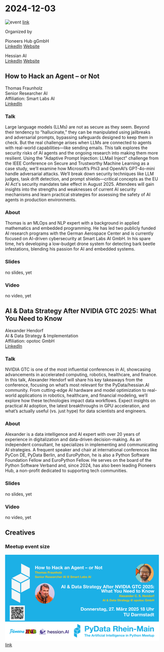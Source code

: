 # 2024-12-03

![event](eventbanner-pydata-rhein-main-241203-QR-pics.png) [link](eventbanner-pydata-rhein-main-241203-QR-pics.png)


Organized by 

Pioneers Hub gGmbH   
[LinkedIn](https://www.linkedin.com/company/pioneershub/)
[Website](https://pioneershub.org)

Hessian AI   
[LinkedIn](https://www.linkedin.com/company/hessian-ai-the-hessian-center-for-artificial-intelligence/)
[Website](https://hessian.ai)


## How to Hack an Agent – or Not
Thomas Fraunholz  
Senior Researcher AI  
Affiliation: Smart Labs AI  
[LinkedIn](https://www.linkedin.com/in/thomas-fraunholz/)

### Talk
Large language models (LLMs) are not as secure as they seem. Beyond their tendency to “hallucinate,” they can be manipulated using jailbreaks and adversarial prompts, bypassing safeguards designed to keep them in check. But the real challenge arises when LLMs are connected to agents with real-world capabilities—like sending emails. This talk explores the security risks of AI agents and the ongoing research into making them more resilient. Using the "Adaptive Prompt Injection: LLMail Inject" challenge from the IEEE Conference on Secure and Trustworthy Machine Learning as a case study, we’ll examine how Microsoft’s Phi3 and OpenAI’s GPT-4o-mini handle adversarial attacks. We’ll break down security techniques like LLM judges, task drift detection, and prompt shields—critical concepts as the EU AI Act's security mandates take effect in August 2025. Attendees will gain insights into the strengths and weaknesses of current AI security mechanisms and learn practical strategies for assessing the safety of AI agents in production environments.

### About
Thomas is an MLOps and NLP expert with a background in applied mathematics and embedded programming. He has led two publicly funded AI research programs with the German Aerospace Center and is currently focused on AI-driven cybersecurity at Smart Labs AI GmbH. In his spare time, he’s developing a low-budget drone system for detecting bark beetle infestations, blending his passion for AI and embedded systems.

### Slides 

no slides, yet

### Video 

no video, yet


## AI & Data Strategy After NVIDIA GTC 2025: What You Need to Know
Alexander Hendorf  
AI & Data Strategy & Implementation  
Affiliation: opotoc GmbH   
[LinkedIn](https://www.linkedin.com/in/hendorf/)


### Talk
NVIDIA GTC is one of the most influential conferences in AI, showcasing advancements in accelerated computing, robotics, healthcare, and finance. In this talk, Alexander Hendorf will share his key takeaways from the conference, focusing on what’s most relevant for the PyData/hessian.AI community. From cutting-edge AI hardware and model optimization to real-world applications in robotics, healthcare, and financial modeling, we’ll explore how these technologies impact data workflows. Expect insights on practical AI adoption, the latest breakthroughs in GPU acceleration, and what’s actually useful (vs. just hype) for data scientists and engineers.

### About
Alexander is a data intelligence and AI expert with over 20 years of experience in digitalization and data-driven decision-making. As an independent consultant, he specializes in implementing and communicating AI strategies. A frequent speaker and chair at international conferences like PyCon DE, PyData Berlin, and EuroPython, he is also a Python Software Foundation Fellow and EuroPython Fellow. He serves on the board of the Python Software Verband and, since 2024, has also been leading Pioneers Hub, a non-profit dedicated to supporting tech communities.
### Slides 

no slides, yet

### Video 

no video, yet

## Creatives

### Meetup event size
![event](eventbanner-pydata-rhein-main-250327-MU-pics.png)  [link](eventbanner-pydata-rhein-main-250327-MU-pics.png)

